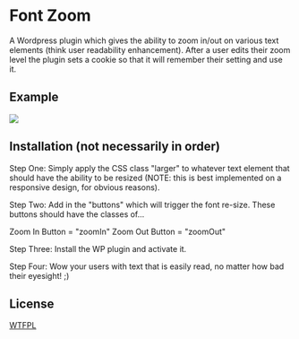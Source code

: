 # Font Zoom

A Wordpress plugin which gives the ability to zoom in/out on various text elements (think user readability enhancement). After a user edits their zoom level the plugin sets a cookie so that it will remember their setting and use it.

## Example

![](https://dl.dropboxusercontent.com/s/0rz8ifsq78axtss/A33B3073-FA57-4DF0-9635-6E38986E3B18-26303-0000527247B7BC29.gif?dl=0)

## Installation (not necessarily in order)

Step One: Simply apply the CSS class "larger" to whatever text element that should have the ability to be resized (NOTE: this is best implemented on a responsive design, for obvious reasons).

Step Two: Add in the "buttons" which will trigger the font re-size. These buttons should have the classes of...

Zoom In Button = "zoomIn"
Zoom Out Button = "zoomOut"

Step Three: Install the WP plugin and activate it.

Step Four: Wow your users with text that is easily read, no matter how bad their eyesight! ;)

## License

[WTFPL](http://www.wtfpl.net/txt/copying/)
